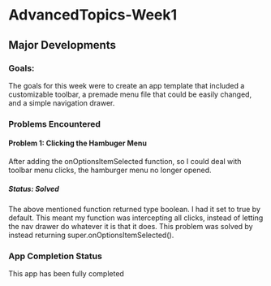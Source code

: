 # AdvancedTopics-Week1
## Major Developments

### Goals:
The goals for this week were to create an app template that included a customizable toolbar, a premade menu file that could be easily changed, and a simple navigation drawer.
### Problems Encountered
#### Problem 1: Clicking the Hambuger Menu
After adding the onOptionsItemSelected function, so I could deal with toolbar menu clicks, the hamburger menu no longer opened.
##### Status: Solved
The above mentioned function returned type boolean. I had it set to true by default. This meant my function was intercepting all clicks, instead of letting the nav drawer do whatever it is that it does. This problem was solved by instead returning super.onOptionsItemSelected().
### App Completion Status
This app has been fully completed  


